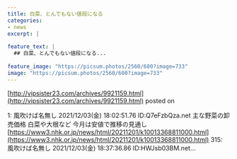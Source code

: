 ```yaml
---
title: 白菜、とんでもない値段になる
categories:
- news
excerpt: |
  
feature_text: |
  ## 白菜、とんでもない値段になる...
  
feature_image: "https://picsum.photos/2560/600?image=733"
image: "https://picsum.photos/2560/600?image=733"
---
```


[http://vipsister23.com/archives/9921159.html](http://vipsister23.com/archives/9921159.html)
posted on 

<!--more-->

1: 風吹けば名無し 2021/12/03(金) 18:02:51.76 ID:Q7eFzbQza.net 主な野菜の卸売価格 白菜や大根など 今月は安値で推移の見通し [https://www3.nhk.or.jp/news/html/20211201/k10013368811000.html](https://www3.nhk.or.jp/news/html/20211201/k10013368811000.html) 315: 風吹けば名無し 2021/12/03(金) 18:37:36.86 ID:HWJsb03BM.net...
